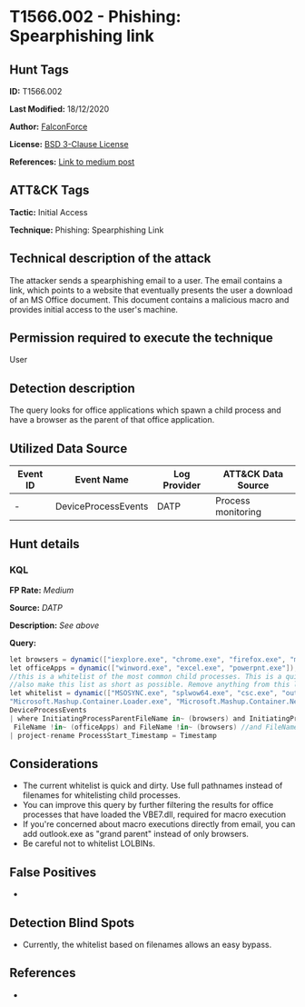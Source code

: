 # T1566.002 - Phishing: Spearphishing link
## Hunt Tags
**ID:** T1566.002

**Last Modified:** 18/12/2020

**Author:** [FalconForce](https://falconforce.nl/)

**License:** [BSD 3-Clause License](https://github.com/FalconForceTeam/FalconFriday/blob/master/LICENSE)

**References:** [Link to medium post](TODO)

## ATT&CK Tags
**Tactic:** Initial Access

**Technique:** Phishing: Spearphishing Link

## Technical description of the attack
The attacker sends a spearphishing email to a user. The email contains a link, which points to a website that eventually presents the user a download of an MS Office document. This document contains a malicious macro and provides initial access to the user's machine. 

## Permission required to execute the technique
User

## Detection description
The query looks for office applications which spawn a child process and have a browser as the parent of that office application. 

## Utilized Data Source
| Event ID | Event Name | Log Provider | ATT&CK Data Source |
|---------|---------|----------|---------|
| - | DeviceProcessEvents | DATP | Process monitoring |


## Hunt details
### KQL

**FP Rate:** *Medium*

**Source:** *DATP*

**Description:** *See above*

**Query:**

```C#
let browsers = dynamic(["iexplore.exe", "chrome.exe", "firefox.exe", "msedge.exe"]); //customize this list for your environment
let officeApps = dynamic(["winword.exe", "excel.exe", "powerpnt.exe"]); //consider adding other office applications such as publisher, visio and access. 
//this is a whitelist of the most common child processes. This is a quick and dirty solution. Consider whitelisting the full process path instead of filename
//also make this list as short as possible. Remove anything from this list if it doesn't occur in your organization. 
let whitelist = dynamic(["MSOSYNC.exe", "splwow64.exe", "csc.exe", "outlook.exe", "AcroRd32.exe", "Acrobat.exe", "explorer.exe", "DW20.exe", 
"Microsoft.Mashup.Container.Loader.exe", "Microsoft.Mashup.Container.NetFX40.exe", "WerFault.exe", "CLVIEW.exe"]); 
DeviceProcessEvents
| where InitiatingProcessParentFileName in~ (browsers) and InitiatingProcessFileName in~ (officeApps) and 
 FileName !in~ (officeApps) and FileName !in~ (browsers) //and FileName !in~ (whitelist)
| project-rename ProcessStart_Timestamp = Timestamp
```

## Considerations
* The current whitelist is quick and dirty. Use full pathnames instead of filenames for whitelisting child processes.
* You can improve this query by further filtering the results for office processes that have loaded the VBE7.dll, required for macro execution
* If you're concerned about macro executions directly from email, you can add outlook.exe as "grand parent" instead of only browsers. 
* Be careful not to whitelist LOLBINs. 

## False Positives
*  
  

## Detection Blind Spots
* Currently, the whitelist based on filenames allows an easy bypass. 

## References
*  